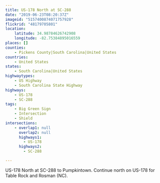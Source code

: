 ```yaml
---
title: US-178 North at SC-288
date: "2019-06-23T08:20:37Z"
imageid: "5157400874071757928"
flickrid: "48179705801"
location:
    latitude: 34.98784626742908
    longitude: -82.75384895016559
places: []
counties:
    - Pickens County|South Carolina|United States
countries:
    - United States
states:
    - South Carolina|United States
highwaytypes:
    - US Highway
    - South Carolina State Highway
highways:
    - US-178
    - SC-288
tags:
    - Big Green Sign
    - Intersection
    - Shield
intersections:
    - overlap1: null
      overlap2: null
      highways1:
        - US-178
      highways2:
        - SC-288

---
```

US-178 North at SC-288 to Pumpkintown.  Continue north on US-178 for Table Rock and Rosman (NC).